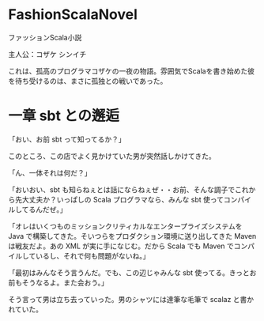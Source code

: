 FashionScalaNovel
=================
ファッションScala小説

主人公：コザケ シンイチ

これは、孤高のプログラマコザケの一夜の物語。雰囲気でScalaを書き始めた彼を待ち受けるのは、まさに孤独との戦いであった。

# 一章 sbt との邂逅

「おい、お前 sbt って知ってるか？」

このところ、この店でよく見かけていた男が突然話しかけてきた。

「ん、一体それは何だ？」

「おいおい、sbt も知らねぇとは話にならねぇぜ・・お前、そんな調子でこれから先大丈夫か？いっぱしの Scala プログラマなら、みんな sbt 使ってコンパイルしてるんだぜ。」

「オレはいくつものミッションクリティカルなエンタープライズシステムを Java で構築してきた。そいつらをプロダクション環境に送り出してきた Maven は戦友だよ。あの XML が実に手になじむ。だから Scala でも Maven でコンパイルしているし、それで何も問題がないね。」

「最初はみんなそう言うんだ。でも、この辺じゃみんな sbt 使ってる。きっとお前もそうなるよ。また会おう。」

そう言って男は立ち去っていった。男のシャツには達筆な毛筆で scalaz と書かれていた。
